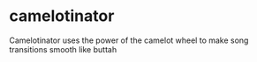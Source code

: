 # camelotinator
Camelotinator uses the power of the camelot wheel to make song transitions smooth like buttah

